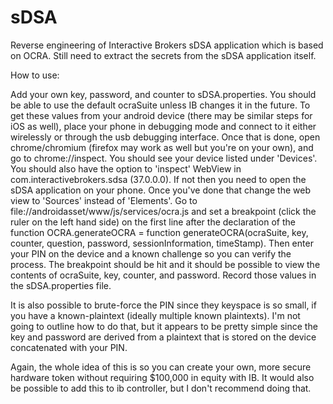 # sDSA
Reverse engineering of Interactive Brokers sDSA application which is based on OCRA. Still need to extract the secrets from the sDSA application itself.

How to use:

Add your own key, password, and counter to sDSA.properties. You should be able to use the default ocraSuite unless IB changes it in the future. To get these values from your android device (there may be similar steps for iOS as well), place your phone in debugging mode and connect to it either wirelessly or through the usb debugging interface. Once that is done, open chrome/chromium (firefox may work as well but you're on your own), and go to chrome://inspect. You should see your device listed under 'Devices'. You should also have the option to 'inspect' WebView in com.interactivebrokers.sdsa (37.0.0.0). If not then you need to open the sDSA application on your phone. Once you've done that change the web view to 'Sources' instead of 'Elements'. Go to file://androidasset/www/js/services/ocra.js and set a breakpoint (click the ruler on the left hand side) on the first line after the declaration of the function OCRA.generateOCRA = function generateOCRA(ocraSuite, key, counter, question, password, sessionInformation, timeStamp). Then enter your PIN on the device and a known challenge so you can verify the process. The breakpoint should be hit and it should be possible to view the contents of ocraSuite, key, counter, and password. Record those values in the sDSA.properties file.

It is also possible to brute-force the PIN since they keyspace is so small, if you have a known-plaintext (ideally multiple known plaintexts). I'm not going to outline how to do that, but it appears to be pretty simple since the key and password are derived from a plaintext that is stored on the device concatenated with your PIN.

Again, the whole idea of this is so you can create your own, more secure hardware token without requiring $100,000 in equity with IB. It would also be possible to add this to ib controller, but I don't recommend doing that.
